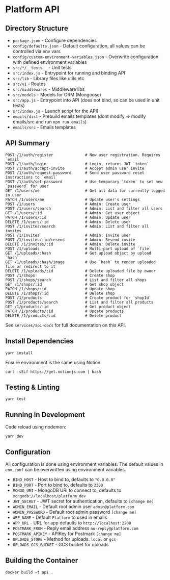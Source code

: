 # Platform API

## Directory Structure

- `package.json` - Configure dependencies
- `config/defaults.json` - Default configuration, all values can be controlled via env vars
- `config/custom-environment-variables.json` - Overwrite configuration with defined environment variables
- `src/*/__tests__` - Unit tests
- `src/index.js` - Entrypoint for running and binding API
- `src/lib` - Library files like utils etc
- `src/v1` - Routes
- `src/middlewares` - Middleware libs
- `src/models` - Models for ORM (Mongoose)
- `src/app.js` - Entrypoint into API (does not bind, so can be used in unit tests)
- `src/index.js` - Launch script for the API)
- `emails/dist` - Prebuild emails templates (dont modify => modify emails/src and run `npm run emails`)
- `emails/src` - Emails templates

## API Summary

```
POST /1/auth/register              # New user registration. Requires `email`
POST /1/auth/login                 # Login, returns JWT `token`
POST /1/auth/accept-invite         # Accept admin user invite
POST /1/auth/request-password      # Send user password reset instructions to `email`
POST /1/auth/set-password          # Use temporary `token` to set new `password` for user
GET /1/users/me                    # Get all data for currently logged in user
PATCH /1/users/me                  # Update user's settings
POST /1/users                      # Admin: Create user
POST /1/users/search               # Admin: List and filter all users
GET /1/users/:id                   # Admin: Get user object
PATCH /1/users/:id                 # Admin: Update user
DELETE /1/users/:id                # Admin: Delete user
POST /1/invites/search             # Admin: List and filter all invites
POST /1/invites                    # Admin: Invite user
POST /1/invites/:id/resend         # Admin: Resend invite
DELETE /1/invites/:id              # Admin: Delete invite
POST /1/uploads                    # Multi-part upload of `file`
GET /1/uploads/:hash               # Get upload object by upload `hash`
GET /1/uploads/:hash/image         # Use `hash` to render uploaded file or redirect to it
DELETE /1/uploads/:id              # Delete uploaded file by owner
POST /1/shops                      # Create shop
POST /1/shops/search               # List and filter all shops
GET /1/shops/:id                   # Get shop object
PATCH /1/shops/:id                 # Update shop
DELETE /1/shops/:id                # Delete shop
POST /1/products                   # Create product for `shopId`
POST /1/products/search            # List and filter all products
GET /1/products/:id                # Get product object
PATCH /1/products/:id              # Update products
DELETE /1/products/:id             # Delete product
```

See `services/api-docs` for full documentation on this API.

## Install Dependencies

```
yarn install
```

Ensure environment is the same using Notion:

```
curl -sSLf https://get.notionjs.com | bash
```

## Testing & Linting

```
yarn test
```

## Running in Development

Code reload using nodemon:

```
yarn dev
```

## Configuration

All configuration is done using environment variables. The default values in `env.conf` can be overwritten using environment variables.

- `BIND_HOST` - Host to bind to, defaults to `"0.0.0.0"`
- `BIND_PORT` - Port to bind to, defaults to `2300`
- `MONGO_URI` - MongoDB URI to connect to, defaults to `mongodb://localhost/platform_dev`
- `JWT_SECRET` - JWT secret for authentication, defaults to `[change me]`
- `ADMIN_EMAIL` - Default root admin user `admin@platform.com`
- `ADMIN_PASSWORD` - Default root admin password `[change me]`
- `APP_NAME` - Default `Platform` to used in emails
- `APP_URL` - URL for app defaults to `http://localhost:2200`
- `POSTMARK_FROM` - Reply email address `no-reply@platform.com`
- `POSTMARK_APIKEY` - APIKey for Postmark `[change me]`
- `UPLOADS_STORE` - Method for uploads. `local` or `gcs`
- `UPLOADS_GCS_BUCKET` - GCS bucket for uploads

## Building the Container

```
docker build -t api .
```
